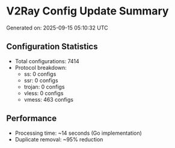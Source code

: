# V2Ray Config Update Summary
Generated on: 2025-09-15 05:10:32 UTC

## Configuration Statistics
- Total configurations: 7414
- Protocol breakdown:
  - ss: 0 configs
  - ssr: 0 configs
  - trojan: 0 configs
  - vless: 0 configs
  - vmess: 463 configs

## Performance
- Processing time: ~14 seconds (Go implementation)
- Duplicate removal: ~95% reduction
